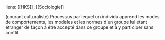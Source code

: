 liens: [[HKS]], [[Sociologie]]


(courant culturaliste)
Processus par lequel un individu apprend les modes de comportements, les modèles et les normes d'un groupe lui étant étranger de façon à être accepté dans ce groupe et à y participer sans conflit.